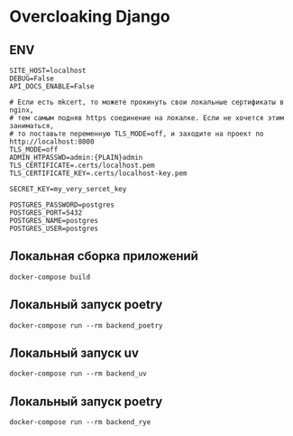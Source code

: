 # Overcloaking Django

## ENV

```
SITE_HOST=localhost
DEBUG=False
API_DOCS_ENABLE=False

# Если есть mkcert, то можете прокинуть свои локальные сертификаты в nginx,
# тем самым подняв https соединение на локалке. Если не хочется этим заниматься,
# то поставьте переменную TLS_MODE=off, и заходите на проект по http://localhost:8000
TLS_MODE=off
ADMIN_HTPASSWD=admin:{PLAIN}admin
TLS_CERTIFICATE=.certs/localhost.pem
TLS_CERTIFICATE_KEY=.certs/localhost-key.pem

SECRET_KEY=my_very_sercet_key

POSTGRES_PASSWORD=postgres
POSTGRES_PORT=5432
POSTGRES_NAME=postgres
POSTGRES_USER=postgres

```

## Локальная сборка приложений

```shell
docker-compose build
```

## Локальный запуск poetry

```shell
docker-compose run --rm backend_poetry
```

## Локальный запуск uv

```shell
docker-compose run --rm backend_uv
```

## Локальный запуск poetry

```shell
docker-compose run --rm backend_rye
```